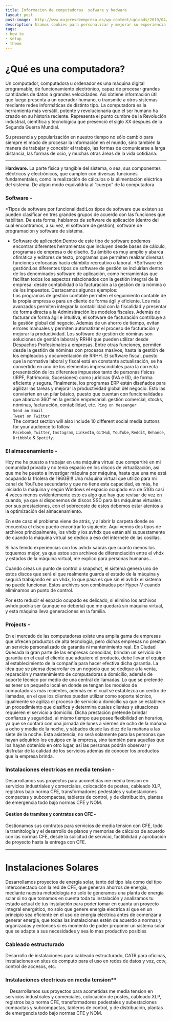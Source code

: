 ```yaml
---
title: Informacion de computadoras  sofware y hadware
layout: post
post-image:  http://www.mujeresdeempresa.es/wp-content/uploads/2019/04/soporte-tecnico-con-inteligencia-artificial.jpg
description: Usamos cookies para personalizar y mejorar su experiencia en nuestro sitio, como se describe en la herramienta de consentimiento de cookies. Puede aceptar todas las cookies de nuestro sitio si hace clic en "Aceptar todo" o rechazar las cookies no esenciales si hace clic en "Rechazar todo"
tags:
- how to
- setup
- theme
---
```


# ¿Qué es una computadora?
Un computador, computadora u ordenador es una máquina digital programable, de funcionamiento electrónico, capaz de procesar grandes cantidades de datos a grandes velocidades. Así obtiene información útil que luego presenta a un operador humano, o transmite a otros sistemas mediante redes informáticas de distinto tipo.
La computadora es la herramienta más versátil, potente y revolucionaria que el ser humano ha creado en su historia reciente. Representa el punto cumbre de la Revolución industrial, científica y tecnológica que presenció el siglo XX después de la Segunda Guerra Mundial.

Su presencia y popularización en nuestro tiempo no sólo cambió para siempre el modo de procesar la información en el mundo, sino también la manera de trabajar y concebir el trabajo, las formas de comunicarse a larga distancia, las formas de ocio, y muchas otras áreas de la vida cotidiana.

---

**Hardware.** La parte física y tangible del sistema, o sea, sus componentes eléctricos y electrónicos, que cumplen con diversas funciones fundamentales, como la realización de cálculos o la alimentación eléctrica del sistema. De algún modo equivaldría al “cuerpo” de la computadora.


###  Software  -
*Tipos de software por funcionalidad:Los tipos de software que existen se pueden clasificar en tres grandes grupos de acuerdo con las funciones que habilitan. De esta forma, hablamos de software de aplicación (dentro del cual encontramos, a su vez, el software de gestión), software de programación y software de sistema.
* Software de aplicación:Dentro de este tipo de software podemos encontrar diferentes herramientas que incluyen desde bases de cálculo, programas de empresa o de diseño. Su ámbito es muy amplio y abarca ofimática y editores de texto, programas que permiten realizar diversas funciones enfocadas hacía elámbito recreativo o laboral.
*Software de gestión:Los diferentes tipos de software de gestión se incluirían dentro de los denominados software de aplicación, como herramientas que facilitan todos los aspectos relacionados con la gestión integral de la empresa: desde contabilidad o la facturación a la gestión de la nómina o de los impuestos. Destacamos algunos ejemplos:  
Los programas de gestión contable permiten el seguimiento contable de la propia empresa o para un cliente de forma ágil y eficiente. Los más avanzados permiten integrar la contabilidad con la fiscalidad y presentar de forma directa a la Adminsitración los modelos fiscales. 
Además de facturar de forma ágil e intuitiva, el software de facturación contribuye a la gestión global del negocio. Además de un ahorro de tiempo, evitan errores manuales y permiten automatizar el proceso de facturación y mejorar la productividad.
Los software de gestión de nóminas son soluciones de gestión laboral y RRHH que pueden utilizar desde Despachos Profesionales a empresas. Entre otras funciones, permiten desde la gestión de nóminas con procesos masivos, hasta la gestión de los empleados y documentación de RRHH. 
El software fiscal, puesto que la normativa laboral y fiscal está en constante actualización, se ha convertido en uno de los elementos imprescindibles para la correcta presentación de los diferentes impuestos tanto de personas físicas (IRPF, Patrimonio, Sucesiones) como jurídicas (IVA e IS), de forma eficiente y segura.
Finalmente, los programas ERP están diseñados para agilizar las tareas y mejorar la productividad global del negocio. Esto las convierten en un pilar básico, puesto que cuentan con funcionalidades que abarcan 360° en la gestión empresarial: gestión comercial, stocks, nóminas, facturación, contabilidad, etc. 
`Ping on Messenger`<br>
`Send an Email`<br>
`Tweet on Twitter`<br>
The contact section will also include 10 different social media buttons for your audience to follow.<br>
`Facebook`, `Twitter`, `Instagram`, `LinkedIn`, `GitHub`, `YouTube`, `Reddit`, `Behance`, `Dribbble` & `Spotify`.

### El almacenamiento -
Hoy me he puesto a trabajar en una máquina virtual que compartiré en mi comunidad privada y no tenía espacio en los discos de virtualización, así que me he puesto a investigar máquina por máquina, hasta que una me está ocupando la friolera de 196GB!!! Una máquina virtual que utilizo para mi canal de YouTube secundario y que no tiene esta capacidad, es más, he iniciado la máquina y según Windows el espacio ocupado era de 51Gb casi 4 veces menos evidentemente esto es algo que hay que revisar de vez en cuando, ya que si disponemos de discos SSD para las máquinas virtuales por sus prestaciones, con el sobrecoste de estos debemos estar atentos a la optimización del almacenamiento.

En este caso el problema viene de atrás, y al abrir la carpeta donde se encuentra el disco puedo encontrar lo siguiente.
Aquí vemos dos tipos de archivos principalmente, los vhdx y los avhdx que están ahí supuestamente de cuando la máquina virtual se dedico a eso del internete de las cosillas.

Si has tenido experiencias con los avhdx sabrás que cuanto menos los toquemos mejor, ya que estos son archivos de diferenciación entre el vhdx y estados de la máquina virtual, me explico para personas humanas…

Cuando creas un punto de control o snapshot, el sistema genera uno de estos discos que será el que realmente guarda el estado de la máquina y seguirá trabajando en un vhdx, lo que pasa es que sin el avhdx el sistema no puede funcionar. Estos archivos son combinados por Hyper-V cuando eliminamos un punto de control.

Por esto reducir el espacio ocupado es delicado, si elimino los archivos avhdx podría ser (aunque no debería) que me quedará sin máquina virtual, y esta máquina lleva generaciones en la familia.
### Projects -
En el mercado de las computadoras existe una amplia gama de empresas que ofrecen
productos de alta tecnología, pero dichas empresas no prestan un servicio personalizado
de garantía ni mantenimiento real. En Ciudad Quesada la gran parte de las empresas
conocidas, brindan un servicio de garantía en el cual el cliente que adquiere el producto,
debe llevar el equipo al establecimiento de la compañía para hacer efectiva dicha
garantía.
La idea que se piensa desarrollar es un negocio que se dedique a la venta, reparación y
mantenimiento de computadoras a domicilio, además de soporte técnico por medio de
una central de llamadas.
Lo que se pretende es tener un pequeño local en donde se tengan los modelos de
computadoras más recientes, además en el cual se establezca un centro de llamadas, en
el que los clientes puedan utilizar como soporte técnico, igualmente se agiliza el proceso
de servicio a domicilio ya que se establece un procedimiento que clasifica y determina
cuales clientes y situaciones requieren el servicio a domicilio.
Dicha prestación pretende brindar confianza y seguridad, al mismo tiempo que posee
flexibilidad en horarios, ya que se contará con una jornada de lunes a viernes de ocho de
la mañana a ocho y media de la noche, y sábados desde las diez de la mañana a las siete
de la noche.
Esta asistencia, no será solamente para las personas que hayan adquirido los equipos en
la empresa, sino también para aquellas que los hayan obtenido en otro lugar, así las
personas podrán observar y disfrutar de la calidad de los servicios además de conocer
los productos que la empresa brinda.


### Instalaciones electricas en media tension -
Desarrollamos sus proyectos para acometidas me media tension en servicios industriales y comerciales, colocación de postes, cableado XLP, registros bajo norma CFE, transformadores pedestales y subestaciones compactas y subcompactas, tableros de control, y de distribución, plantas de emergencia todo bajo normas CFE y NOM.
#### Gestion de tramites y contratos con CFE -

Gestionamos sus contratos para servicios de media tension con CFE, todo la tramitología y el desarrollo de planos y memorias de cálculos de acuerdo con las normas CFE, desde la solicitud de servicio, factibilidad y aprobación de proyecto hasta la entrega con CFE.


---

# Instalaciones Solares
Desarrollamos proyectos de energia solar, tanto del tipo isla como del tipo interconectado con la red de CFE, que generan ahorros de energia, mediante nuestra metodología no solo te generamos una planta de energia solar si no que tomamos en cuenta toda tu instalación y analizamos tu estado actual de tus instalación para poder tomar en cuanta un proyecto integral energético, no solo que genere energia electrica si que en un principio sea eficiente en el uso de energia electrica antes de comenzar a generar energia, que todas las instalaciones estén de acuerdo a normas y organizadas y entonces si es momento de poder proponer un sistema solar que se adapte a sus necesidades y sea lo mas productivo posibles

### Cableado estructurado
Desarrollo de instalaciones para cableado estructurado, CAT6 para oficinas, instalaciones en sites de computo para el uso en redes de datos y voz, cctv, control de accesos, etc. 

### Instalaciones electricas en media tension**
 Desarrollamos sus proyectos para acometidas me media tension en servicios industriales y comerciales, colocación de postes, cableado XLP, registros bajo norma CFE, transformadores pedestales y subestaciones compactas y subcompactas, tableros de control, y de distribución, plantas de emergencia todo bajo normas CFE y NOM. 
